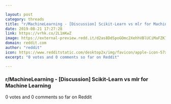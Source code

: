 ```yaml
---

layout: post
category: threads
title: "r/MachineLearning - [Discussion] Scikit-Learn vs mlr for Machine Learning"
date: 2019-08-21 17:27:28
link: https://vrhk.co/2L1mKwZ
image: https://external-preview.redd.it/d2as8DdSpoGOmc2XehhVBlUCiMaFZK7lIzxkpGRbrFc.jpg?auto=webp&s=b4e6b99a904b144f4b9c0b3140261576ef43c274
domain: reddit.com
author: "reddit"
icon: https://www.redditstatic.com/desktop2x/img/favicon/apple-icon-57x57.png
excerpt: "0 votes and 0 comments so far on Reddit"

---
```


### r/MachineLearning - [Discussion] Scikit-Learn vs mlr for Machine Learning

0 votes and 0 comments so far on Reddit
